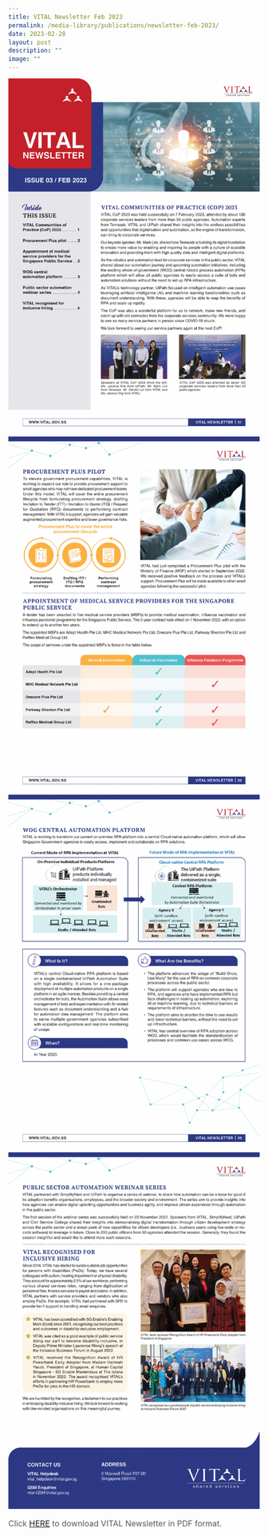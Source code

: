 ```yaml
---
title: VITAL Newsletter Feb 2023
permalink: /media-library/publications/newsletter-feb-2023/
date: 2023-02-28
layout: post
description: ""
image: ""
---
```

<img src="/images/Media/newsletter feb 23 01.jpg">
<br>
<img src="/images/Media/newsletter feb 23 02.jpg">
<br>
<img src="/images/Media/newsletter feb 23 03.jpg">
<br>
<img src="/images/Media/newsletter feb 23 04.jpg">

<p style="font-size: 16px;color:#585858;text-align:justify;">
Click <a href="/files/Newsletter%20Aug%20 2022.pdf">HERE</a> to download VITAL Newsletter in PDF format.
</p>